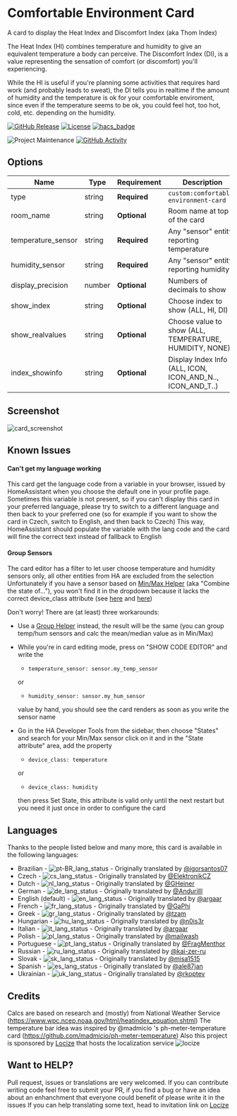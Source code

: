 # Comfortable Environment Card

A card to display the Heat Index and Discomfort Index (aka Thom Index)

The Heat Index (HI) combines temperature and humidity to give an equivalent temperature a body can perceive.
The Discomfort Index (DI), is a value representing the sensation of comfort (or discomfort) you'll experiencing.

While the HI is useful if you're planning some activities that requires hard work (and probably leads to sweat),
the DI tells you in realtime if the amount of humidity and the temperature is ok for your comfortable enviroment,
since even if the temperature seems to be ok, you could feel hot, too hot, cold, etc. depending on the humidity.

[![GitHub Release][releases-shield]][releases]
[![License][license-shield]](LICENSE)
[![hacs_badge](https://img.shields.io/badge/HACS-DEFAULT-41BDF5.svg?style=for-the-badge)](https://github.com/hacs/integration)

![Project Maintenance][maintenance-shield]
[![GitHub Activity][commits-shield]][commits]

## Options

| Name               | Type    | Requirement  | Description                                                | Default  |
| ------------------ | ------- | ------------ | -----------------------------------------------------------| -------- |
| type               | string  | **Required** | `custom:comfortable-environment-card`                      |          |
| room_name          | string  | **Optional** | Room name at top of the card                               | ""       |
| temperature_sensor | string  | **Required** | Any "sensor" entity reporting temperature                  |          |
| humidity_sensor    | string  | **Required** | Any "sensor" entity reporting humidity                     |          |
| display_precision  | number  | **Optional** | Numbers of decimals to show                                | 1        |
| show_index         | string  | **Optional** | Choose index to show (ALL, HI, DI)                         | ALL      |
| show_realvalues    | string  | **Optional** | Choose value to show (ALL, TEMPERATURE, HUMIDITY, NONE)    | ALL      |
| index_showinfo     | string  | **Optional** | Display Index Info (ALL, ICON, ICON_AND_N.., ICON_AND_T..) | ALL      |

## Screenshot

![card_screenshot][screenshot]

## Known Issues

#### Can't get my language working

This card get the language code from a variable in your browser, issued by HomeAssistant when you choose the default one in your profile page.
Sometimes this variable is not present, so if you can't display this card in your preferred language, please try to switch to a different language
and then back to your preferred one (so for example if you want to show the card in Czech, switch to English, and then back to Czech)
This way, HomeAssistant should populate the variable with the lang code and the card will fine the correct text instead of fallback to English

#### Group Sensors
The card editor has a filter to let user choose temperature and humidity sensors only, all other entities from HA are excluded from the selection
Unfortunately if you have a sensor based on [Min/Max Helper](https://www.home-assistant.io/integrations/min_max/) (aka "Combine the state of..."),
you won't find it in the dropdown because it lacks the correct device_class attribute (see [here](https://github.com/home-assistant/core/issues/76003) and [here](https://github.com/home-assistant/core/issues/78979))

Don't worry! There are (at least) three workarounds:

- Use a [Group Helper](https://www.home-assistant.io/integrations/group/#sensor-groups) instead, the result will be the same (you can group temp/hum sensors and calc the mean/median value as in Min/Max)

- While you're in card editing mode, press on "SHOW CODE EDITOR" and write the

    * `temperature_sensor: sensor.my_temp_sensor`

  or

    * `humidity_sensor: sensor.my_hum_sensor`

  value by hand, you should see the card renders as soon as you write the sensor name

- Go in the HA Developer Tools from the sidebar, then choose "States" and search for your Min/Max sensor
  click on it and in the "State attribute" area, add the property

    * `device_class: temperature`

  or

    * `device_class: humidity`

  then press Set State, this attribute is valid only until the next restart but you need it just once in order to configure the card

## Languages

Thanks to the people listed below and many more, this card is available in the following languages:

* Brazilian - ![pt-BR_lang_status][trans_pt-BR_lang] - Originally translated by [@igorsantos07](https://github.com/igorsantos07)
* Czech - ![cs_lang_status][trans_cs_lang] - Originally translated by [@ElektronikCZ](https://github.com/ElektronikCZ)
* Dutch - ![nl_lang_status][trans_nl_lang] - Originally translated by [@GHeiner](https://github.com/GHeiner)
* German - ![de_lang_status][trans_de_lang] - Originally translated by [@Andurilll](https://github.com/Andurilll)
* English (default) - ![en_lang_status][trans_en_lang] - Originally translated by [@argaar](https://github.com/argaar)
* French - ![fr_lang_status][trans_fr_lang] - Originally translated by [@GaPhi](https://github.com/GaPhi)
* Greek - ![gr_lang_status][trans_gr_lang] - Originally translated by [@tzam](https://github.com/tzamer)
* Hungarian - ![hu_lang_status][trans_hu_lang] - Originally translated by [@n0is3r](https://github.com/n0is3r)
* Italian - ![it_lang_status][trans_it_lang] - Originally translated by [@argaar](https://github.com/argaar)
* Polish - ![pl_lang_status][trans_pl_lang] - Originally translated by [@mailwash](https://github.com/mailwash)
* Portuguese - ![pt_lang_status][trans_pt_lang] - Originally translated by [@FragMenthor](https://github.com/FragMenthor)
* Russian - ![ru_lang_status][trans_ru_lang] - Originally translated by [@kai-zer-ru](https://github.com/kai-zer-ru)
* Slovak - ![sk_lang_status][trans_sk_lang] - Originally translated by [@misa1515](https://github.com/misa1515)
* Spanish - ![es_lang_status][trans_es_lang] - Originally translated by [@ale87jan](https://github.com/ale87jan)
* Ukrainian - ![uk_lang_status][trans_uk_lang] - Originally translated by [@rkoptev](https://github.com/rkoptev)

## Credits

Calcs are based on research and (mostly) from National Weather Service (https://www.wpc.ncep.noaa.gov/html/heatindex_equation.shtml)
The temperature bar idea was inspired by @madmicio 's ph-meter-temperature card (https://github.com/madmicio/ph-meter-temperature)
Also this project is sponsored by [Locize](https://locize.com/) that hosts the localization service ![locize][locize_logo]

## Want to HELP?

Pull request, issues or translations are very welcomed.
If you can contribute writing code feel free to submit your PR, if you find a bug or have an idea about an enhanchment that everyone could benefit of please write it in the issues
If you can help translating some text, head to invitation link on [Locize](https://www.locize.app/register?invitation=gqBA02mq7U4wJOdIsM4eRzaJ25S5Va1uq11ti6tIDCHlAddKFxm4ewyfPIoXA2Sm)

[screenshot]: https://raw.githubusercontent.com/argaar/comfortable-environment-card/main/screenshot.png
[commits-shield]: https://img.shields.io/github/commit-activity/y/argaar/comfortable-environment-card.svg?style=for-the-badge
[commits]: https://github.com/argaar/comfortable-environment-card/commits/master
[license-shield]: https://img.shields.io/github/license/argaar/comfortable-environment-card.svg?style=for-the-badge
[maintenance-shield]: https://img.shields.io/maintenance/yes/2024.svg?style=for-the-badge
[releases-shield]: https://img.shields.io/github/release/argaar/comfortable-environment-card.svg?style=for-the-badge
[releases]: https://github.com/argaar/comfortable-environment-card/releases
[locize_logo]: https://raw.githubusercontent.com/argaar/comfortable-environment-card/main/locize.svg

[trans_en_lang]:https://img.shields.io/badge/dynamic/json.svg?style=plastic&color=2096F3&label=locize&query=%24.versions%5B'latest'%5D.languages%5B'en'%5D.translatedPercentage&url=https://api.locize.app/badgedata/535e704d-ed8a-4d1d-88b6-f29e6a61507a&suffix=%+translated&link=https://www.locize.com&prefix=en:+

[trans_it_lang]:https://img.shields.io/badge/dynamic/json.svg?style=plastic&color=2096F3&label=locize&query=%24.versions%5B'latest'%5D.languages%5B'it'%5D.translatedPercentage&url=https://api.locize.app/badgedata/535e704d-ed8a-4d1d-88b6-f29e6a61507a&suffix=%+translated&link=https://www.locize.com&prefix=it:+

[trans_cs_lang]:https://img.shields.io/badge/dynamic/json.svg?style=plastic&color=2096F3&label=locize&query=%24.versions%5B'latest'%5D.languages%5B'cs'%5D.translatedPercentage&url=https://api.locize.app/badgedata/535e704d-ed8a-4d1d-88b6-f29e6a61507a&suffix=%+translated&link=https://www.locize.com&prefix=cs:+

[trans_de_lang]:https://img.shields.io/badge/dynamic/json.svg?style=plastic&color=2096F3&label=locize&query=%24.versions%5B'latest'%5D.languages%5B'de'%5D.translatedPercentage&url=https://api.locize.app/badgedata/535e704d-ed8a-4d1d-88b6-f29e6a61507a&suffix=%+translated&link=https://www.locize.com&prefix=de:+

[trans_es_lang]:https://img.shields.io/badge/dynamic/json.svg?style=plastic&color=2096F3&label=locize&query=%24.versions%5B'latest'%5D.languages%5B'es'%5D.translatedPercentage&url=https://api.locize.app/badgedata/535e704d-ed8a-4d1d-88b6-f29e6a61507a&suffix=%+translated&link=https://www.locize.com&prefix=es:+

[trans_fr_lang]:https://img.shields.io/badge/dynamic/json.svg?style=plastic&color=2096F3&label=locize&query=%24.versions%5B'latest'%5D.languages%5B'fr'%5D.translatedPercentage&url=https://api.locize.app/badgedata/535e704d-ed8a-4d1d-88b6-f29e6a61507a&suffix=%+translated&link=https://www.locize.com&prefix=fr:+

[trans_gr_lang]:https://img.shields.io/badge/dynamic/json.svg?style=plastic&color=2096F3&label=locize&query=%24.versions%5B'latest'%5D.languages%5B'gr'%5D.translatedPercentage&url=https://api.locize.app/badgedata/535e704d-ed8a-4d1d-88b6-f29e6a61507a&suffix=%+translated&link=https://www.locize.com&prefix=gr:+

[trans_hu_lang]:https://img.shields.io/badge/dynamic/json.svg?style=plastic&color=2096F3&label=locize&query=%24.versions%5B'latest'%5D.languages%5B'hu'%5D.translatedPercentage&url=https://api.locize.app/badgedata/535e704d-ed8a-4d1d-88b6-f29e6a61507a&suffix=%+translated&link=https://www.locize.com&prefix=hu:+

[trans_nl_lang]:https://img.shields.io/badge/dynamic/json.svg?style=plastic&color=2096F3&label=locize&query=%24.versions%5B'latest'%5D.languages%5B'nl'%5D.translatedPercentage&url=https://api.locize.app/badgedata/535e704d-ed8a-4d1d-88b6-f29e6a61507a&suffix=%+translated&link=https://www.locize.com&prefix=nl:+

[trans_pl_lang]:https://img.shields.io/badge/dynamic/json.svg?style=plastic&color=2096F3&label=locize&query=%24.versions%5B'latest'%5D.languages%5B'pl'%5D.translatedPercentage&url=https://api.locize.app/badgedata/535e704d-ed8a-4d1d-88b6-f29e6a61507a&suffix=%+translated&link=https://www.locize.com&prefix=pl:+

[trans_pt_lang]:https://img.shields.io/badge/dynamic/json.svg?style=plastic&color=2096F3&label=locize&query=%24.versions%5B'latest'%5D.languages%5B'pt'%5D.translatedPercentage&url=https://api.locize.app/badgedata/535e704d-ed8a-4d1d-88b6-f29e6a61507a&suffix=%+translated&link=https://www.locize.com&prefix=pt:+

[trans_pt-BR_lang]:https://img.shields.io/badge/dynamic/json.svg?style=plastic&color=2096F3&label=locize&query=%24.versions%5B'latest'%5D.languages%5B'pt-BR'%5D.translatedPercentage&url=https://api.locize.app/badgedata/535e704d-ed8a-4d1d-88b6-f29e6a61507a&suffix=%+translated&link=https://www.locize.com&prefix=pt-BR:+

[trans_ru_lang]:https://img.shields.io/badge/dynamic/json.svg?style=plastic&color=2096F3&label=locize&query=%24.versions%5B'latest'%5D.languages%5B'ru'%5D.translatedPercentage&url=https://api.locize.app/badgedata/535e704d-ed8a-4d1d-88b6-f29e6a61507a&suffix=%+translated&link=https://www.locize.com&prefix=ru:+

[trans_sk_lang]:https://img.shields.io/badge/dynamic/json.svg?style=plastic&color=2096F3&label=locize&query=%24.versions%5B'latest'%5D.languages%5B'sk'%5D.translatedPercentage&url=https://api.locize.app/badgedata/535e704d-ed8a-4d1d-88b6-f29e6a61507a&suffix=%+translated&link=https://www.locize.com&prefix=sk:+

[trans_uk_lang]:https://img.shields.io/badge/dynamic/json.svg?style=plastic&color=2096F3&label=locize&query=%24.versions%5B'latest'%5D.languages%5B'uk'%5D.translatedPercentage&url=https://api.locize.app/badgedata/535e704d-ed8a-4d1d-88b6-f29e6a61507a&suffix=%+translated&link=https://www.locize.com&prefix=uk:+